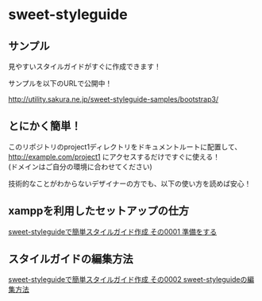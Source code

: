 # sweet-styleguide

## サンプル

見やすいスタイルガイドがすぐに作成できます！

サンプルを以下のURLで公開中！

http://utility.sakura.ne.jp/sweet-styleguide-samples/bootstrap3/



## とにかく簡単！

このリポジトリのproject1ディレクトリをドキュメントルートに配置して、 http://example.com/project1 にアクセスするだけですぐに使える！  
(ドメインはご自分の環境に合わせてください)


技術的なことがわからないデザイナーの方でも、以下の使い方を読めば安心！



## xamppを利用したセットアップの仕方

[sweet-styleguideで簡単スタイルガイド作成 その0001 準備をする](http://motomichi-works.hatenablog.com/entry/2016/07/31/043525)



## スタイルガイドの編集方法

[sweet-styleguideで簡単スタイルガイド作成 その0002 sweet-styleguideの編集方法](http://motomichi-works.hatenablog.com/entry/2016/08/02/185153)
